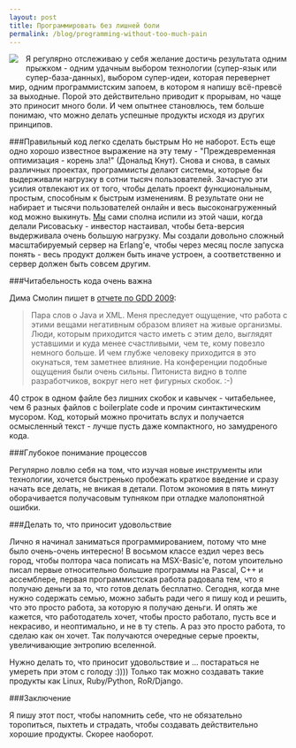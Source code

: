 ```yaml
---
layout: post
title: Программировать без лишней боли
permalink: /blog/programming-without-too-much-pain
---
```

<img src="http://farm3.static.flickr.com/2658/4107572026_9c0e8ed3f9_m.jpg" align="left" style="margin: 0 1em 2em 0;"/>

Я регулярно отслеживаю у себя желание достичь результата одним прыжком - одним удачным выбором технологии (супер-язык или супер-база-данных), выбором супер-идеи, которая перевернет мир, одним программистским запоем, в котором я напишу всё-превсё за выходные. Порой это действительно приводит к прорывам, но чаще это приносит много боли. И чем опытнее становлюсь, тем больше понимаю, что можно делать успешные продукты исходя из других принципов.
<!--more-->

###Правильный код легко сделать быстрым
Но не наборот. Есть еще одно хорошо известное выражение на эту тему - "Преждевременная оптимизация - корень зла!" (Дональд Кнут). Снова и снова, в самых различных проектах, программисты делают системы, которые бы выдерживали нагрузку в сотни тысяч пользователей. Зачастую эти усилия отвлекают их от того, чтобы делать проект функциональным, простым, способным к быстрым изменениям. В результате они не набирает и тысячи пользователей онлайн и весь высоконагруженный код можно выкинуть. <a href="http://risovaska.ru/about/">Мы</a> сами сполна испили из этой чаши, когда делали Рисоваську - инвестор настаивал, чтобы бета-версия выдерживала очень большую нагрузку. Мы создали довольно сложный масштабируемый сервер на Erlang'e, чтобы через месяц после запуска понять - весь продукт должен быть иначе устроен, а соответственно и сервер должен быть совсем другим.

###Читабельность кода очень важна

Дима Смолин пишет в [отчете по GDD 2009](http://habrahabr.ru/blogs/google/74882):

<blockquote>Пара слов о Java и XML. Меня преследует ощущение, что работа с этими вещами негативным образом влияет на живые организмы. Люди, которым приходится часто иметь с этим дело, выглядят уставшими и куда менее счастливыми, чем те, кому повезло немного больше. И чем глубже человеку приходится в это окунаться, тем заметнее влияние. На конференции подобные ощущения были очень сильны. Питониста видно в толпе разработчиков, вокруг него нет фигурных скобок. :-)</blockquote>

40 строк в одном файле без лишних скобок и кавычек - читабельнее, чем 6 разных файлов с boilerplate code и прочим синтактическим мусором. Код, который можно прочитать вслух и получается осмысленный текст - лучше пусть даже компактного, но замудреного кода.

###Глубокое понимание процессов

Регулярно ловлю себя на том, что изучая новые инструменты или технологии, хочется быстренько пробежать краткое введение и сразу начать все делать, не вникая в детали. Потом экономия в пять минут оборачивается получасовым тупняком при отладке малопонятной ошибки.

###Делать то, что приносит удовольствие

Лично я начинал заниматься программированием, потому что мне было очень-очень интересно! В восьмом классе ездил через весь город, чтобы полтора часа пописать на MSX-Basic'e, потом упоительно писал первые относительно большие программы на Pascal, C++ и ассемблере, первая программистская работа радовала тем, что я получаю деньги за то, что готов делать бесплатно. Сегодня, когда мне нужно содержать семью, можно забыть ради чего я пишу код и решить, что это просто работа, за которую я получаю деньги. И опять же кажется, что работодатель хочет, чтобы просто работало, пусть все и некрасиво, и неоптимально, и не в ту степь. А раз это просто работа, то сделаю как он хочет. Так получаются очередные серые проекты, увеличивающие энтропию вселенной.

Нужно делать то, что приносит удовольствие и ... постараться не умереть при этом с голоду :)))) Только так можно создавать такие продукты как Linux, Ruby/Python, RoR/Django.

###Заключение

Я пишу этот пост, чтобы напомнить себе, что не обязательно торопиться, пыхтеть и страдать, чтобы создавать действительно хорошие продукты. Скорее наоборот.